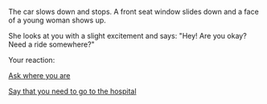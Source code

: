 The car slows down and stops. A front seat window slides down and a face
of a young woman shows up.

She looks at you with a slight excitement and says: "Hey! Are you okay? Need a ride somewhere?"

Your reaction:

[Ask where you are](where-am-i/where-i-am.md)

[Say that you need to go to the hospital](call-for-help/call-for-help.md)